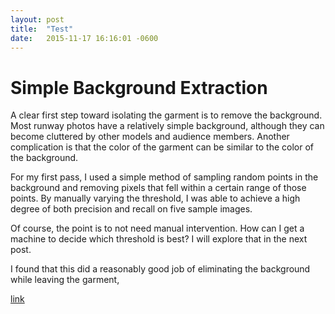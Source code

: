 ```yaml
---
layout: post
title:  "Test"
date:   2015-11-17 16:16:01 -0600
---
```


# Simple Background Extraction

A clear first step toward isolating the garment is to remove the background. Most runway photos have a relatively simple background, although they can become cluttered by other models and audience members. Another complication is that the color of the garment can be similar to the color of the background.

For my first pass, I used a simple method of sampling random points in the background and removing pixels that fell within a certain range of those points. By manually varying the threshold, I was able to achieve a high degree of both precision and recall on five sample images.

Of course, the point is to not need manual intervention. How can I get a machine to decide which threshold is best? I will explore that in the next post.



I found that this did a reasonably good job of eliminating the background while leaving the garment,

[link](http://www.google.com)
